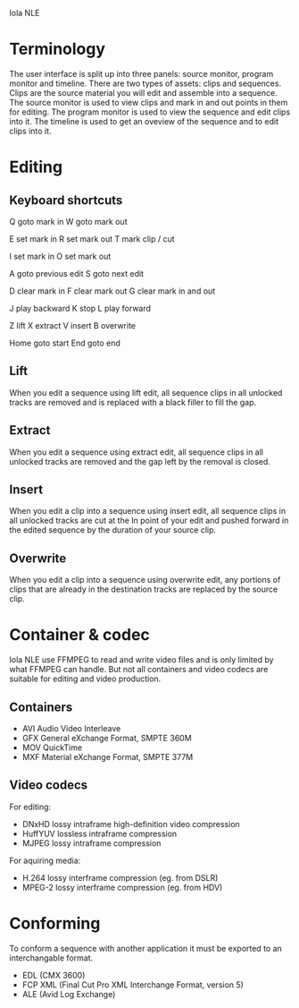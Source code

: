 Iola NLE

Terminology
===========

The user interface is split up into three panels: source monitor,
program monitor and timeline. There are two types of assets: clips and
sequences. Clips are the source material you will edit and assemble
into a sequence. The source monitor is used to view clips and mark in
and out points in them for editing. The program monitor is used to
view the sequence and edit clips into it. The timeline is used to get
an oveview of the sequence and to edit clips into it.


Editing
=======

Keyboard shortcuts
------------------

 Q	goto mark in
 W	goto mark out

 E	set mark in
 R	set mark out
 T	mark clip / cut

 I  	set mark in
 O  	set mark out

 A	goto previous edit
 S	goto next edit

 D	clear mark in
 F	clear mark out
 G	clear mark in and out

 J	play backward
 K  	stop
 L  	play forward

 Z	lift
 X	extract
 V	insert
 B	overwrite

 Home	goto start
 End	goto end


Lift
----

When you edit a sequence using lift edit, all sequence clips in all
unlocked tracks are removed and is replaced with a black filler to
fill the gap.

Extract
-------

When you edit a sequence using extract edit, all sequence clips in all
unlocked tracks are removed and the gap left by the removal is closed.

Insert
------

When you edit a clip into a sequence using insert edit, all sequence
clips in all unlocked tracks are cut at the In point of your edit and
pushed forward in the edited sequence by the duration of your source
clip.

Overwrite
---------

When you edit a clip into a sequence using overwrite edit, any
portions of clips that are already in the destination tracks are
replaced by the source clip.


Container & codec
=================

Iola NLE use FFMPEG to read and write video files and is only limited
by what FFMPEG can handle. But not all containers and video codecs are
suitable for editing and video production.

Containers
----------
          
 - AVI       Audio Video Interleave
 - GFX       General eXchange Format, SMPTE 360M
 - MOV       QuickTime
 - MXF       Material eXchange Format, SMPTE 377M

Video codecs
------------

For editing:

 - DNxHD     lossy intraframe high-definition video compression
 - HuffYUV   lossless intraframe compression
 - MJPEG     lossy intraframe compression

For aquiring media:

 - H.264     lossy interframe compression (eg. from DSLR)
 - MPEG-2    lossy interframe compression (eg. from HDV)


Conforming
==========

To conform a sequence with another application it must be exported to
an interchangable format.

 - EDL (CMX 3600)
 - FCP XML (Final Cut Pro XML Interchange Format, version 5)
 - ALE (Avid Log Exchange)
